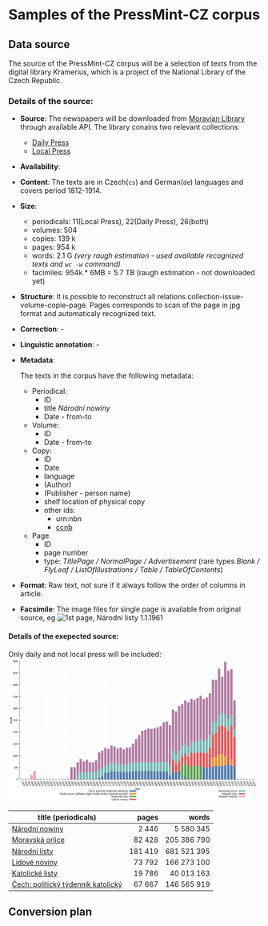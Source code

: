 # Samples of the PressMint-CZ corpus

## Data source

The source of the PressMint-CZ corpus will be a selection of texts from the digital library Kramerius, which is a project of the National Library of the Czech Republic.

### Details of the source:

* __Source__: The newspapers will be downloaded from [Moravian Library](https://www.digitalniknihovna.cz/mzk) through available API.
The library conains two relevant collections:
  - [Daily Press](https://www.digitalniknihovna.cz/mzk/collection/uuid:e8f61172-5e38-43bc-88ed-8737fc210bfc)
  - [Local Press](https://www.digitalniknihovna.cz/mzk/collection/uuid:9df7d62c-b572-4338-a0d1-b9c63e07a26e)


* __Availability__: 

* __Content__:  The texts are in Czech(`cs`) and German(`de`) languages and covers period 1812-1914. 

* __Size__: 

  - periodicals: 11(Local Press), 22(Daily Press), 26(both)
  - volumes: 504
  - copies: 139 k
  - pages: 954 k
  - words: 2.1 G _(very raugh estimation - used available recognized texts and `wc -w` command)_
  - facimiles: 954k * 6MB = 5.7 TB  (raugh estimation - not downloaded yet)

* __Structure__: 
It is possible to reconstruct all relations collection-issue-volume-copie-page. Pages corresponds to scan of the page in jpg format and automaticaly recognized text.

* __Correction__: -

* __Linguistic annotation__: -

* __Metadata__:

    The texts in the corpus have the following metadata:

    - Periodical:
      - ID
      - title _Národní nowiny_
      - Date - from-to
    - Volume:
      - ID
      - Date - from-to
    - Copy:
      - ID 
      - Date
      - language
      - (Author)
      - (Publisher - person name)
      - shelf location of physical copy
      - other ids:
        - urn:nbn
        - [ccnb](https://www.registrdigitalizace.cz/rdcz/info/data/ccnb)
    - Page
      - ID
      - page number
      - type: _TitlePage / NormalPage / Advertisement_ (rare types _Blank / FlyLeaf / ListOfIllustrations / Table / TableOfContents_)
    
* __Format__: Raw text, not sure if it always follow the order of columns in article.

* __Facsimile__: The image files for single page is available from original source, eg ![1st page, Národní listy 1.1.1961](https://api.kramerius.mzk.cz/search/iiif/uuid:1c0e0e26-435f-11dd-b505-00145e5790ea/full/max/0/default.jpg)

#### Details of the exepected source:

Only daily and not local press will be included:
![words per year](https://raw.githubusercontent.com/ufal/PressMint-CZ-pipeline/refs/heads/main/DataStats/chart-year-word-issue.png)

| title (periodicals)                       |   pages |       words |
|-------------------------------------------|--------:|-----------:|
| [Národní nowiny](https://www.digitalniknihovna.cz/mzk/periodical/uuid:5abfd8d0-b9f1-11e9-8fdf-005056827e52)                            |    2 446 |   5 580 345 |
| [Moravská orlice](https://www.digitalniknihovna.cz/mzk/periodical/uuid:02203ad6-32f0-11de-992b-00145e5790ea)                           |   82 428 | 205 386 790 |
| [Národní listy](https://www.digitalniknihovna.cz/mzk/periodical/uuid:ae876087-435d-11dd-b505-00145e5790ea)                             |  181 419 | 681 521 395 |
| [Lidové noviny](https://www.digitalniknihovna.cz/mzk/periodical/uuid:bdc405b0-e5f9-11dc-bfb2-000d606f5dc6)                             |   73 792 | 166 273 100 |
| [Katolické listy](https://www.digitalniknihovna.cz/mzk/periodical/uuid:b138db20-a5e4-11e8-99aa-005056827e51)                           |   19 786 |  40 013 163 |
| [Čech: politický týdenník katolický](https://www.digitalniknihovna.cz/mzk/periodical/uuid:5c259210-2182-11e6-918e-5ef3fc9ae867)        |   67 667 | 146 565 919 |

## Conversion plan

